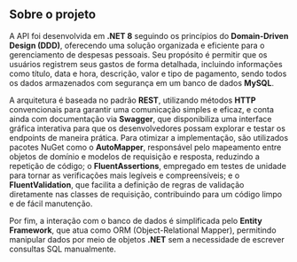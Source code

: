 ## Sobre o projeto

A API foi desenvolvida em **.NET 8** seguindo os princípios do **Domain-Driven Design (DDD)**, oferecendo uma solução organizada e eficiente para o gerenciamento de despesas pessoais. Seu propósito é permitir que os usuários registrem seus gastos de forma detalhada, incluindo informações como título, data e hora, descrição, valor e tipo de pagamento, sendo todos os dados armazenados com segurança em um banco de dados **MySQL**. 

A arquitetura é baseada no padrão **REST**, utilizando métodos **HTTP** convencionais para garantir uma comunicação simples e eficaz, e conta ainda com documentação via **Swagger**, que disponibiliza uma interface gráfica interativa para que os desenvolvedores possam explorar e testar os endpoints de maneira prática. Para otimizar a implementação, são utilizados pacotes NuGet como o **AutoMapper**, responsável pelo mapeamento entre objetos de domínio e modelos de requisição e resposta, reduzindo a repetição de código; o **FluentAssertions**, empregado em testes de unidade para tornar as verificações mais legíveis e compreensíveis; e o **FluentValidation**, que facilita a definição de regras de validação diretamente nas classes de requisição, contribuindo para um código limpo e de fácil manutenção. 

Por fim, a interação com o banco de dados é simplificada pelo **Entity Framework**, que atua como ORM (Object-Relational Mapper), permitindo manipular dados por meio de objetos **.NET** sem a necessidade de escrever consultas SQL manualmente.